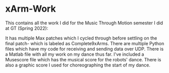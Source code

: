 # xArm-Work
This contains all the work I did for the Music Through Motion semester I did at GT (Spring 2022):

It has multiple Max patches which I cycled through before settling on the final patch- which is labeled as Complete9xArms. 
There are multiple Python files which have my code for receiving and sending data over UDP.
There is a Matlab file with all my work on my dance thus far.
I've included a Musescore file which has the musical score for the robots' dance.
There is also a graphic score I used for choreographing the start of my dance.
